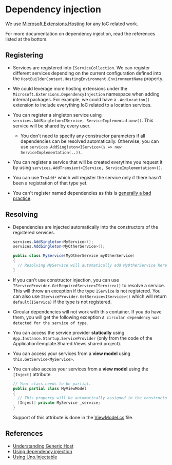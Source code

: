 ﻿# Dependency injection

We use [Microsoft.Extensions.Hosting](https://www.nuget.org/packages/Microsoft.Extensions.Hosting) for any IoC related work.

For more documentation on dependency injection, read the references listed at the bottom.

## Registering

- Services are registered into `IServiceCollection`. We can register different services depending on the current configuration defined into the `HostBuilderContext.HostingEnvironment.EnvironmentName` property. 

- We could leverage more hosting extensions under the `Microsoft.Extensions.DependencyInjection` namespace when adding internal packages.
For example, we could have a `.AddLocation()` extension to include everything IoC related to a location services.

- You can register a singleton service using `services.AddSingleton<IService, ServiceImplementation>()`. This service will be shared by every user.

  - You don't need to specify any constructor parameters if all dependencies can be resolved automatically. Otherwise, you can use `services.AddSingleton<IService>(s => new ServiceImplementation(..))`.

- You can register a service that will be created everytime you request it by using `services.AddTransient<IService, ServiceImplementation>()`. 

- You can use `TryAdd*` which will register the service only if there hasn't been a registration of that type yet.

- You can't register named dependencies as this is [generally a bad practice](https://stackoverflow.com/questions/46476112/dependency-injection-of-multiple-instances-of-same-type-in-asp-net-core-2).

## Resolving

- Dependencies are injected automatically into the constructors of the registered services.

  ```csharp
  services.AddSingleton<MyService>();
  services.AddSingleton<MyOtherService>();

  public class MyService(MyOtherService myOtherService)
  {
    // Resolving MyService will automatically add MyOtherService here.
  }
  ```

- If you can't use constructor injection, you can use `IServiceProvider.GetRequiredService<IService>()` to resolve a service.
This will throw an exception if the type `IService` is not registered.
You can also use `IServiceProvider.GetService<IService>()` which will return `default(IService)` if the type is not registered.

- Circular dependencies will not work with this container. If you do have them, you will get the following exception `A circular dependency was detected for the service of type`.

- You can access the service provider **statically** using `App.Instance.Startup.ServiceProvider` (only from the code of the ApplicationTemplate.Shared.Views shared project).

- You can access your services from a **view model** using `this.GetService<MyService>`.

- You can also access your services from a **view model** using the `[Inject]` attribute.

  ```csharp
  // Your class needs to be partial.
  public partial class MyViewModel
  {
    // This property will be automatically assigned in the constructor.
    [Inject] private MyService _service;
  }
  ```

  Support of this attribute is done in the [ViewModel.cs](../src/app/ApplicationTemplate.Shared/Presentation/ViewModel.cs) file.

## References

- [Understanding Generic Host](https://docs.microsoft.com/en-us/aspnet/core/fundamentals/host/generic-host?view=aspnetcore-3.0)
- [Using dependency injection](https://docs.microsoft.com/en-us/aspnet/core/fundamentals/dependency-injection?view=aspnetcore-3.0)
- [Using Uno.Injectable](https://github.com/unoplatform/Uno.CodeGen/blob/master/doc/Injectable%20Generation.md)